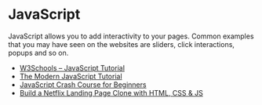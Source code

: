 # JavaScript

JavaScript allows you to add interactivity to your pages. Common examples that you may have seen on the websites are sliders, click interactions, popups and so on.

- [W3Schools – JavaScript Tutorial](https://www.w3schools.com/js/)
- [The Modern JavaScript Tutorial](https://javascript.info/)
- [JavaScript Crash Course for Beginners](https://youtu.be/hdI2bqOjy3c?t=2)
- [Build a Netflix Landing Page Clone with HTML, CSS & JS](https://youtu.be/P7t13SGytRk?t=22)
